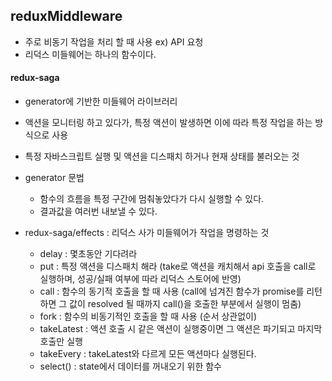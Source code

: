 ## reduxMiddleware
- 주로 비동기 작업을 처리 할 때 사용 ex) API 요청
- 리덕스 미들웨어는 하나의 함수이다.

#### redux-saga
- generator에 기반한 미들웨어 라이브러리
- 액션을 모니터링 하고 있다가, 특정 액션이 발생하면 이에 따라 특정 작업을 하는 방식으로 사용
- 특정 자바스크립트 실행 및 액션을 디스패치 하거나 현재 상태를 불러오는 것

- generator 문법
    - 함수의 흐름을 특정 구간에 멈춰놓았다가 다시 실행할 수 있다.
    - 결과값을 여러번 내보낼 수 있다.

- redux-saga/effects : 리덕스 사가 미들웨어가 작업을 명령하는 것
    - delay : 몇초동안 기다려라
    - put : 특정 액션을 디스패치 해라 (take로 액션을 캐치해서 api 호출을 call로 실행하며, 성공/실패 여부에 따라 리덕스 스토어에 반영)
    - call : 함수의 동기적 호출을 할 때 사용 (call에 넘겨진 함수가 promise를 리턴하면 그 값이 resolved 될 때까지 call()을 호출한 부분에서 실행이 멈춤)
    - fork : 함수의 비동기적인 호출을 할 때 사용 (순서 상관없이)
    - takeLatest : 액션 호출 시 같은 액션이 실행중이면 그 액션은 파기되고 마지막 호출만 실행
    - takeEvery : takeLatest와 다르게 모든 액션마다 실행된다.
    - select() : state에서 데이터를 꺼내오기 위한 함수